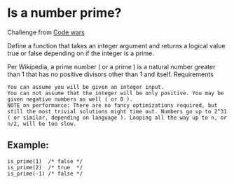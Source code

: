 # Is a number prime?

Challenge from [Code wars](https://www.codewars.com/kata/5262119038c0985a5b00029f/python)

Define a function that takes an integer argument and returns a logical value true or false depending on if the integer is a prime.

Per Wikipedia, a prime number ( or a prime ) is a natural number greater than 1 that has no positive divisors other than 1 and itself.
Requirements

    You can assume you will be given an integer input.
    You can not assume that the integer will be only positive. You may be given negative numbers as well ( or 0 ).
    NOTE on performance: There are no fancy optimizations required, but still the most trivial solutions might time out. Numbers go up to 2^31 ( or similar, depending on language ). Looping all the way up to n, or n/2, will be too slow.

## Example:

```
is_prime(1)  /* false */
is_prime(2)  /* true  */
is_prime(-1) /* false */


```
